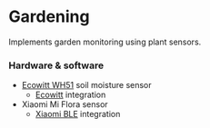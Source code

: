 # Gardening

Implements garden monitoring using plant sensors.

### Hardware & software
- [Ecowitt WH51](hardware/Ecowitt%20WH51) soil moisture sensor
  - [Ecowitt](https://www.home-assistant.io/integrations/ecowitt/) integration
- Xiaomi Mi Flora sensor
  - [Xiaomi BLE](https://www.home-assistant.io/integrations/xiaomi_ble) integration
